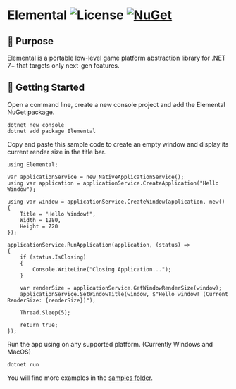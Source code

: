 # Elemental ![License](https://img.shields.io/github/license/double-buffer/elemental.svg) [![NuGet](https://img.shields.io/nuget/v/Elemental.svg)](https://www.nuget.org/packages/Elemental/)

## 📖 Purpose

Elemental is a portable low-level game platform abstraction library for .NET 7+ that targets only next-gen features.

## 🚀 Getting Started

Open a command line, create a new console project and add the Elemental NuGet package.

```
dotnet new console
dotnet add package Elemental
```

Copy and paste this sample code to create an empty window and display its current render size in the title bar.

```
using Elemental;

var applicationService = new NativeApplicationService();
using var application = applicationService.CreateApplication("Hello Window");

using var window = applicationService.CreateWindow(application, new()
{
    Title = "Hello Window!",
    Width = 1280,
    Height = 720
});

applicationService.RunApplication(application, (status) =>
{
    if (status.IsClosing)
    {
        Console.WriteLine("Closing Application...");
    }

    var renderSize = applicationService.GetWindowRenderSize(window);
    applicationService.SetWindowTitle(window, $"Hello window! (Current RenderSize: {renderSize})");

    Thread.Sleep(5);

    return true;
});
```

Run the app using on any supported platform. (Currently Windows and MacOS)

```
dotnet run
```

You will find more examples in the [samples folder](samples/readme.md).